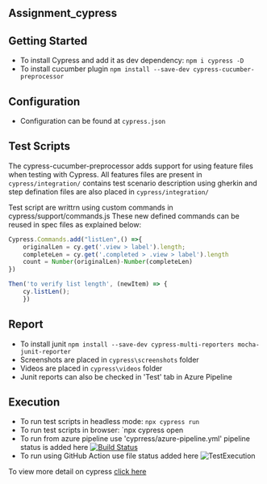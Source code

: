 ## Assignment_cypress
## Getting Started
* To install Cypress and add it as dev dependency: `npm i cypress -D`
* To install cucumber plugin `npm install --save-dev cypress-cucumber-preprocessor`

## Configuration
* Configuration can be found at `cypress.json`
## Test Scripts
The cypress-cucumber-preprocessor adds support for using feature files when testing with Cypress.
All features files are present in `cypress/integration/` contains test scenario description using gherkin and step defination files are also placed in `cypress/integration/`

Test script are writtrn using custom commands in  cypress/support/commands.js
These new defined commands can be reused in  spec files as explained below:

```javascript
Cypress.Commands.add("listLen",() =>{
    originalLen = cy.get('.view > label').length;
    completeLen = cy.get('.completed > .view > label').length 
    count = Number(originalLen)-Number(completeLen)   
})
```
```javascript
Then('to verify list length', (newItem) => {
	cy.listLen();	    
    })
```
## Report
* To install junit `npm install --save-dev cypress-multi-reporters mocha-junit-reporter`
* Screenshots are placed in `cypress\screenshots` folder
* Videos are placed in `cypress\videos` folder
* Junit reports can also be checked in 'Test' tab in Azure Pipeline
## Execution
* To run test scripts in headless mode: `npx cypress run`
* To run test scripts in browser: `npx cypress open
* To run from azure pipeline use 'cyprress/azure-pipeline.yml' pipeline status is added here
[![Build Status](https://dev.azure.com/401323/CypressAssignment/_apis/build/status/CypressAssignment-CI?branchName=main)](https://dev.azure.com/401323/CypressAssignment/_build/latest?definitionId=2&branchName=main)
* To run using GitHub Action use file status added here ![TestExecution](https://github.com/ShwetaPachori/Assignment_cypress/workflows/TestExecution/badge.svg)



To view more detail on cypress [click here](cypress.io)
